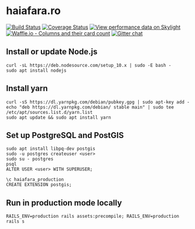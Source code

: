 # haiafara.ro

[![Build Status](https://travis-ci.org/haiafara/haiafara-ro.svg?branch=master)](https://travis-ci.org/haiafara/haiafara-ro)
[![Coverage Status](https://coveralls.io/repos/github/haiafara/haiafara-ro/badge.svg?branch=master)](https://coveralls.io/github/haiafara/haiafara-ro?branch=master)
[![View performance data on Skylight](https://badges.skylight.io/status/P2iwuIZhzoOK.svg?token=as0qsqw5qEj8ZXNKBK6c4cmfjRhonMLrqMXkvLh3RQE)](https://www.skylight.io/app/applications/P2iwuIZhzoOK)
[![Waffle.io - Columns and their card count](https://badge.waffle.io/haiafara/haiafara-ro.svg?columns=Inbox,In%20Progress)](http://waffle.io/haiafara/haiafara-ro)
[![Gitter chat](https://badges.gitter.im/haiafara/community.png)](https://gitter.im/haiafara/community)

## Install or update Node.js

    curl -sL https://deb.nodesource.com/setup_10.x | sudo -E bash -
    sudo apt install nodejs

## Install yarn

    curl -sS https://dl.yarnpkg.com/debian/pubkey.gpg | sudo apt-key add -
    echo "deb https://dl.yarnpkg.com/debian/ stable main" | sudo tee /etc/apt/sources.list.d/yarn.list
    sudo apt update && sudo apt install yarn

## Set up PostgreSQL and PostGIS

    sudo apt install libpq-dev postgis
    sudo -u postgres createuser <user>
    sudo su - postgres
    psql
    ALTER USER <user> WITH SUPERUSER;

    \c haiafara_production
    CREATE EXTENSION postgis;

## Run in production mode locally

    RAILS_ENV=production rails assets:precompile; RAILS_ENV=production rails s

